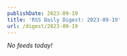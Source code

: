 ```yaml
---
publishDate: 2023-09-19
title: 'RSS Daily Digest: 2023-09-19'
url: /digest/2023-09-19
---
```


_No feeds today!_
